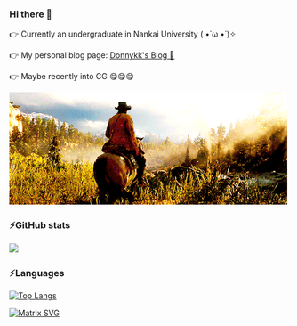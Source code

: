 ### Hi there 👋
👉 Currently an undergraduate in Nankai University ( •̀ ω •́ )✧

👉 My personal blog page: [Donnykk's Blog 🤯](http://Donnykk.github.io)

👉 Maybe recently into CG 😋😋😋

   ![](./src/rdr2.gif)

### ⚡GitHub stats
[![](https://github-readme-stats.vercel.app/api?username=Donnykk&show_icons=true&theme=onedar&count_private=true&repo=github-readme-stats&bg_color=0,ea6161,ffc64d,fffc4d,52fa5a&k&hide_border=true)](https://github.com/anuraghazra/github-readme-stats)


### ⚡Languages

[![Top Langs](https://github-readme-stats.vercel.app/api/top-langs/?username=Donnykk&theme=graywhite&bg_color=0,B3FDD0,ABD4D4,A4B9D9,9B7DE2&hide_border=false)](https://github.com/anuraghazra/github-readme-stats)

[![Matrix SVG](https://raw.githubusercontent.com/rodrigograca31/rodrigograca31/master/matrix.svg)](https://www.finni.com)

